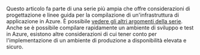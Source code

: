 Questo articolo fa parte di una serie più ampia che offre considerazioni di progettazione e linee guida per la compilazione di un'infrastruttura di applicazione in Azure. È possibile [vedere gli altri argomenti della serie](#next-steps). Anche se è possibile compilare rapidamente un ambiente di sviluppo e test in Azure, esistono altre considerazioni di cui tener conto per l'implementazione di un ambiente di produzione a disponibilità elevata e sicuro.



<!--HONumber=Nov16_HO3-->


